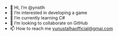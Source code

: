 - 👋 Hi, I’m @ynstlh
- 👀 I’m interested in developing a game
- 🌱 I’m currently learning C#
- 💞️ I’m looking to collaborate on GitHub
- 📫 How to reach me yunustalhaofficial@gmai.com

<!---
ynstlh/ynstlh is a ✨ special ✨ repository because its `README.md` (this file) appears on your GitHub profile.
You can click the Preview link to take a look at your changes.
--->

